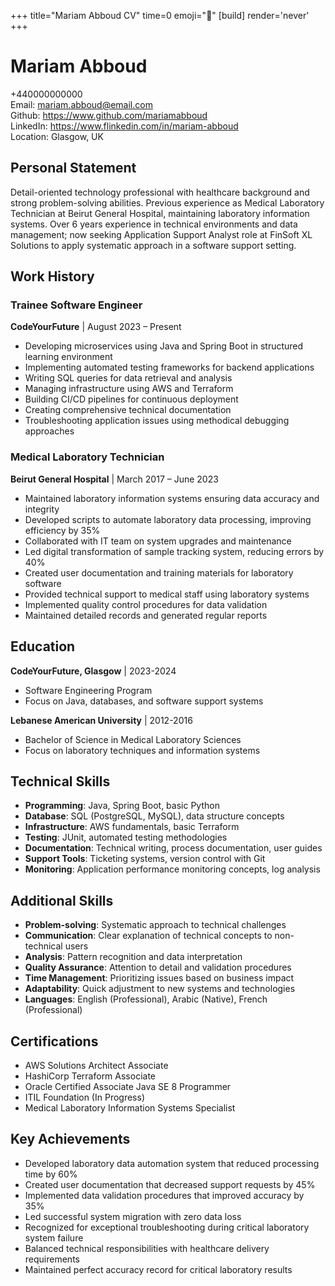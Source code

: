+++
title="Mariam Abboud CV" 
time=0 
emoji="📄" 
[build]
render='never'
+++

# Mariam Abboud

+440000000000  
Email: mariam.abboud@email.com  
Github: https://www.github.com/mariamabboud  
LinkedIn: https://www.flinkedin.com/in/mariam-abboud  
Location: Glasgow, UK

## Personal Statement

Detail-oriented technology professional with healthcare background and strong problem-solving abilities. Previous experience as Medical Laboratory Technician at Beirut General Hospital, maintaining laboratory information systems. Over 6 years experience in technical environments and data management; now seeking Application Support Analyst role at FinSoft XL Solutions to apply systematic approach in a software support setting.

## Work History

### Trainee Software Engineer

**CodeYourFuture** | August 2023 – Present

- Developing microservices using Java and Spring Boot in structured learning environment
- Implementing automated testing frameworks for backend applications
- Writing SQL queries for data retrieval and analysis
- Managing infrastructure using AWS and Terraform
- Building CI/CD pipelines for continuous deployment
- Creating comprehensive technical documentation
- Troubleshooting application issues using methodical debugging approaches

### Medical Laboratory Technician

**Beirut General Hospital** | March 2017 – June 2023

- Maintained laboratory information systems ensuring data accuracy and integrity
- Developed scripts to automate laboratory data processing, improving efficiency by 35%
- Collaborated with IT team on system upgrades and maintenance
- Led digital transformation of sample tracking system, reducing errors by 40%
- Created user documentation and training materials for laboratory software
- Provided technical support to medical staff using laboratory systems
- Implemented quality control procedures for data validation
- Maintained detailed records and generated regular reports

## Education

**CodeYourFuture, Glasgow** | 2023-2024

- Software Engineering Program
- Focus on Java, databases, and software support systems

**Lebanese American University** | 2012-2016

- Bachelor of Science in Medical Laboratory Sciences
- Focus on laboratory techniques and information systems

## Technical Skills

- **Programming**: Java, Spring Boot, basic Python
- **Database**: SQL (PostgreSQL, MySQL), data structure concepts
- **Infrastructure**: AWS fundamentals, basic Terraform
- **Testing**: JUnit, automated testing methodologies
- **Documentation**: Technical writing, process documentation, user guides
- **Support Tools**: Ticketing systems, version control with Git
- **Monitoring**: Application performance monitoring concepts, log analysis

## Additional Skills

- **Problem-solving**: Systematic approach to technical challenges
- **Communication**: Clear explanation of technical concepts to non-technical users
- **Analysis**: Pattern recognition and data interpretation
- **Quality Assurance**: Attention to detail and validation procedures
- **Time Management**: Prioritizing issues based on business impact
- **Adaptability**: Quick adjustment to new systems and technologies
- **Languages**: English (Professional), Arabic (Native), French (Professional)

## Certifications

- AWS Solutions Architect Associate
- HashiCorp Terraform Associate
- Oracle Certified Associate Java SE 8 Programmer
- ITIL Foundation (In Progress)
- Medical Laboratory Information Systems Specialist

## Key Achievements

- Developed laboratory data automation system that reduced processing time by 60%
- Created user documentation that decreased support requests by 45%
- Implemented data validation procedures that improved accuracy by 35%
- Led successful system migration with zero data loss
- Recognized for exceptional troubleshooting during critical laboratory system failure
- Balanced technical responsibilities with healthcare delivery requirements
- Maintained perfect accuracy record for critical laboratory results
